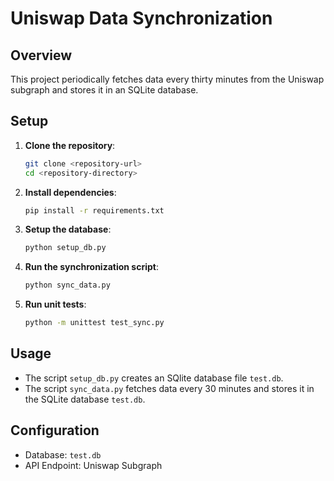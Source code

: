 # Uniswap Data Synchronization

## Overview

This project periodically fetches data every thirty minutes from the Uniswap subgraph and stores it in an SQLite database.

## Setup

1. **Clone the repository**:
    ```bash
    git clone <repository-url>
    cd <repository-directory>
    ```

2. **Install dependencies**:
    ```bash
    pip install -r requirements.txt
    ```

3. **Setup the database**:
    ```bash
    python setup_db.py
    ```

4. **Run the synchronization script**:
    ```bash
    python sync_data.py
    ```

5. **Run unit tests**:
    ```bash
    python -m unittest test_sync.py
    ```

## Usage

- The script `setup_db.py` creates an SQlite database file `test.db`.
- The script `sync_data.py` fetches data every 30 minutes and stores it in the SQLite database `test.db`.

## Configuration

- Database: `test.db`
- API Endpoint: Uniswap Subgraph
